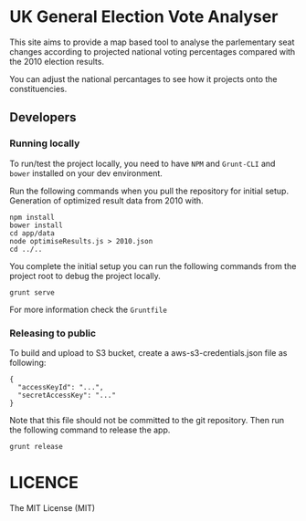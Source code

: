 # UK General Election Vote Analyser

This site aims to provide a map based tool to analyse the parlementary seat changes according to projected national voting percentages compared with the 2010 election results.

You can adjust the national percantages to see how it projects onto the constituencies.

## Developers

### Running locally

To run/test the project locally, you need to have `NPM` and `Grunt-CLI` and `bower` installed on your dev environment.

Run the following commands when you pull the repository for initial setup. Generation of optimized result data from 2010 with.

```
npm install
bower install
cd app/data
node optimiseResults.js > 2010.json
cd ../..

```

You complete the initial setup you can run the following commands from the project root to debug the project locally.

`grunt serve`

For more information check the `Gruntfile`


### Releasing to public

To build and upload to S3 bucket, create a aws-s3-credentials.json file as following:

```
{
  "accessKeyId": "...",
  "secretAccessKey": "..."
}
```

Note that this file should not be committed to the git repository. Then run the following command to release the app.

`grunt release`


# LICENCE

The MIT License (MIT)